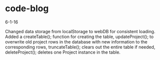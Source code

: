 # code-blog

6-1-16

Changed data storage from localStorage to webDB for consistent loading. Added a createTable(); function for creating the table, updateProject(); to overwrite old project rows in the database with new information to the corresponding rows, truncateTable(); clears out the entire table if needed, deleteProject(); deletes one Project instance in the table. 
